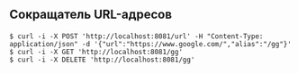 ## Сокращатель URL-адресов

#### 

```shell script
$ curl -i -X POST 'http://localhost:8081/url' -H "Content-Type: application/json" -d '{"url":"https://www.google.com/","alias":"/gg"}'
$ curl -i -X GET 'http://localhost:8081/gg'
$ curl -i -X DELETE 'http://localhost:8081/gg'
```
